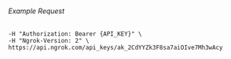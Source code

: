 
###### Example Request
```curl \
-H "Authorization: Bearer {API_KEY}" \
-H "Ngrok-Version: 2" \
https://api.ngrok.com/api_keys/ak_2CdYYZk3F8sa7aiOIve7Mh3wAcy
